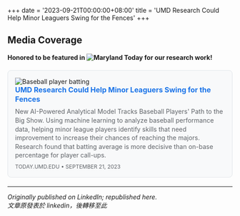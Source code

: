 +++
date = '2023-09-21T00:00:00+08:00'
title = 'UMD Research Could Help Minor Leaguers Swing for the Fences'
+++

## Media Coverage

**Honored to be featured in ![Maryland Today](https://today.umd.edu/) for our research work!**

<div class="link-preview">
  <a href="https://today.umd.edu/umd-research-could-help-minor-leaguers-swing-for-the-fences" target="_blank" rel="noopener">
    <div class="preview-card">
      <div class="preview-image">
        <img src="[https://today.umd.edu/sites/default/files/styles/story_image/public/2023-09/Baseball%20photo%20AP.jpg](https://umd-today.transforms.svdcdn.com/production/es/heroes/23262541435723_1920x1080.jpg?w=1920&h=1080&auto=compress%2Cformat&fit=crop&dm=1754704640&s=02fb4beae4d29c61fcc98d93c21a3f93)" alt="Baseball player batting" />
      </div>
      <div class="preview-content">
        <h3>UMD Research Could Help Minor Leaguers Swing for the Fences</h3>
        <p>New AI-Powered Analytical Model Tracks Baseball Players' Path to the Big Show. Using machine learning to analyze baseball performance data, helping minor league players identify skills that need improvement to increase their chances of reaching the majors. Research found that batting average is more decisive than on-base percentage for player call-ups.</p>
        <span class="preview-domain">today.umd.edu • September 21, 2023</span>
      </div>
    </div>
  </a>
</div>

<style>
.link-preview {
  margin: 20px 0;
}

.preview-card {
  border: 1px solid #e1e5e9;
  border-radius: 8px;
  padding: 16px;
  background: #f8f9fa;
  transition: box-shadow 0.2s ease;
  max-width: 500px;
}

.preview-card:hover {
  box-shadow: 0 2px 8px rgba(0,0,0,0.1);
}

.preview-content h3 {
  margin: 0 0 8px 0;
  color: #1a73e8;
  font-size: 16px;
  line-height: 1.3;
}

.preview-content p {
  margin: 0 0 8px 0;
  color: #5f6368;
  font-size: 14px;
  line-height: 1.4;
}

.preview-domain {
  color: #5f6368;
  font-size: 12px;
  text-transform: uppercase;
}

.link-preview a {
  text-decoration: none;
  color: inherit;
}
</style>

---
*Originally published on LinkedIn; republished here.* <br>
*文章原發表於 linkedin，後轉移至此*
